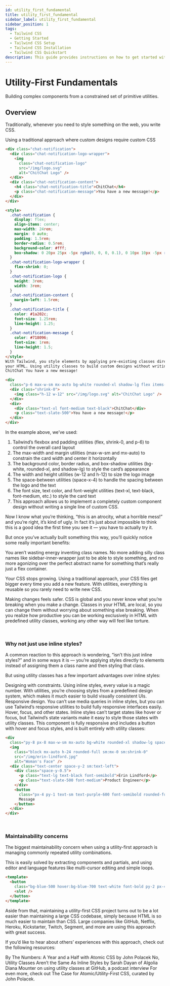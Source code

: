 ```yaml
---
id: utility_first_fundamental
title: utility_first_fundamental
sidebar_label: utility_first_fundamental
sidebar_position: 1
tags:
  - Tailwind CSS
  - Getting Started
  - Tailwind CSS Setup
  - Tailwind CSS Installation
  - Tailwind CSS Quickstart
description: This guide provides instructions on how to get started with Tailwind CSS, including installation and basic usage.
---
```


# Utility-First Fundamentals

Building complex components from a constrained set of primitive utilities.

## Overview

Traditionally, whenever you need to style something on the web, you write CSS.

Using a traditional approach where custom designs require custom CSS

```html
<div class="chat-notification">
  <div class="chat-notification-logo-wrapper">
    <img
      class="chat-notification-logo"
      src="/img/logo.svg"
      alt="ChitChat Logo" />
  </div>
  <div class="chat-notification-content">
    <h4 class="chat-notification-title">ChitChat</h4>
    <p class="chat-notification-message">You have a new message!</p>
  </div>
</div>

<style>
  .chat-notification {
    display: flex;
    align-items: center;
    max-width: 24rem;
    margin: 0 auto;
    padding: 1.5rem;
    border-radius: 0.5rem;
    background-color: #fff;
    box-shadow: 0 20px 25px -5px rgba(0, 0, 0, 0.1), 0 10px 10px -5px rgba(0, 0, 0, 0.04);
  }
  .chat-notification-logo-wrapper {
    flex-shrink: 0;
  }
  .chat-notification-logo {
    height: 3rem;
    width: 3rem;
  }
  .chat-notification-content {
    margin-left: 1.5rem;
  }
  .chat-notification-title {
    color: #1a202c;
    font-size: 1.25rem;
    line-height: 1.25;
  }
  .chat-notification-message {
    color: #718096;
    font-size: 1rem;
    line-height: 1.5;
  }
</style>
With Tailwind, you style elements by applying pre-existing classes directly in
your HTML. Using utility classes to build custom designs without writing CSS
ChitChat You have a new message!

<div
  class="p-6 max-w-sm mx-auto bg-white rounded-xl shadow-lg flex items-center space-x-4">
  <div class="shrink-0">
    <img class="h-12 w-12" src="/img/logo.svg" alt="ChitChat Logo" />
  </div>
  <div>
    <div class="text-xl font-medium text-black">ChitChat</div>
    <p class="text-slate-500">You have a new message!</p>
  </div>
</div>
```

In the example above, we’ve used:

1.  Tailwind’s flexbox and padding utilities (flex, shrink-0, and p-6) to control the overall card layout
2.  The max-width and margin utilities (max-w-sm and mx-auto) to constrain the card width and center it horizontally
3.  The background color, border radius, and box-shadow utilities (bg-white, rounded-xl, and shadow-lg) to style the card’s appearance
4.  The width and height utilities (w-12 and h-12) to size the logo image
5.  The space-between utilities (space-x-4) to handle the spacing between the logo and the text
6.  The font size, text color, and font-weight utilities (text-xl, text-black, font-medium, etc.) to style the card text
7.  This approach allows us to implement a completely custom component design without writing a single line of custom CSS.

Now I know what you’re thinking, “this is an atrocity, what a horrible mess!” and you’re right, it’s kind of ugly. In fact it’s just about impossible to think this is a good idea the first time you see it — you have to actually try it.

But once you’ve actually built something this way, you’ll quickly notice some really important benefits:

You aren’t wasting energy inventing class names. No more adding silly class names like sidebar-inner-wrapper just to be able to style something, and no more agonizing over the perfect abstract name for something that’s really just a flex container.

Your CSS stops growing. Using a traditional approach, your CSS files get bigger every time you add a new feature. With utilities, everything is reusable so you rarely need to write new CSS.

Making changes feels safer. CSS is global and you never know what you’re breaking when you make a change. Classes in your HTML are local, so you can change them without worrying about something else breaking.
When you realize how productive you can be working exclusively in HTML with predefined utility classes, working any other way will feel like torture.

​

### Why not just use inline styles?

A common reaction to this approach is wondering, “isn’t this just inline styles?” and in some ways it is — you’re applying styles directly to elements instead of assigning them a class name and then styling that class.

But using utility classes has a few important advantages over inline styles:

Designing with constraints. Using inline styles, every value is a magic number. With utilities, you’re choosing styles from a predefined design system, which makes it much easier to build visually consistent UIs.
Responsive design. You can’t use media queries in inline styles, but you can use Tailwind’s responsive utilities to build fully responsive interfaces easily.
Hover, focus, and other states. Inline styles can’t target states like hover or focus, but Tailwind’s state variants make it easy to style those states with utility classes.
This component is fully responsive and includes a button with hover and focus styles, and is built entirely with utility classes:

```html
<div
  class="py-8 px-8 max-w-sm mx-auto bg-white rounded-xl shadow-lg space-y-2 sm:py-4 sm:flex sm:items-center sm:space-y-0 sm:space-x-6">
  <img
    class="block mx-auto h-24 rounded-full sm:mx-0 sm:shrink-0"
    src="/img/erin-lindford.jpg"
    alt="Woman's Face" />
  <div class="text-center space-y-2 sm:text-left">
    <div class="space-y-0.5">
      <p class="text-lg text-black font-semibold">Erin Lindford</p>
      <p class="text-slate-500 font-medium">Product Engineer</p>
    </div>
    <button
      class="px-4 py-1 text-sm text-purple-600 font-semibold rounded-full border border-purple-200 hover:text-white hover:bg-purple-600 hover:border-transparent focus:outline-none focus:ring-2 focus:ring-purple-600 focus:ring-offset-2">
      Message
    </button>
  </div>
</div>
```

​

### Maintainability concerns

The biggest maintainability concern when using a utility-first approach is managing commonly repeated utility combinations.

This is easily solved by extracting components and partials, and using editor and language features like multi-cursor editing and simple loops.

<!-- PrimaryButton.vue -->

```html
<template>
  <button
    class="bg-blue-500 hover:bg-blue-700 text-white font-bold py-2 px-4 rounded">
    <slot />
  </button>
</template>
```

Aside from that, maintaining a utility-first CSS project turns out to be a lot easier than maintaining a large CSS codebase, simply because HTML is so much easier to maintain than CSS. Large companies like GitHub, Netflix, Heroku, Kickstarter, Twitch, Segment, and more are using this approach with great success.

If you’d like to hear about others’ experiences with this approach, check out the following resources:

By The Numbers: A Year and a Half with Atomic CSS by John Polacek
No, Utility Classes Aren’t the Same As Inline Styles by Sarah Dayan of Algolia
Diana Mounter on using utility classes at GitHub, a podcast interview
For even more, check out The Case for Atomic/Utility-First CSS, curated by John Polacek.
